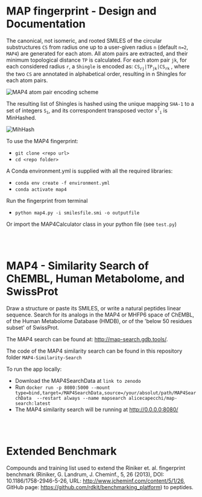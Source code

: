
# MAP fingerprint - Design and Documentation  

The canonical, not isomeric, and rooted SMILES of the circular substructures `CS` from radius one up to a user-given radius `n` (default `n=2`, `MAP4`) are generated for each atom. All atom pairs are extracted, and their minimum topological distance `TP` is calculated. For each atom pair `jk`, for each considered radius `r`, a `Shingle` is encoded as: `CS`<sub>`rj`</sub>`|TP`<sub>`jk`</sub>`|CS`<sub>`rk`</sub> , where the two `CS` are annotated in alphabetical order, resulting in n Shingles for each atom pairs. 

![MAP4 atom pair encoding scheme](https://cloud.gdb.tools/s/qygmjSP3WJf2rWQ/preview)

The resulting list of Shingles is hashed using the unique mapping `SHA-1` to a set of integers `S`<sub>`i`</sub>, and its correspondent transposed vector `s`<sup>`T`</sup><sub>`i`</sub> is MinHashed.

![MihHash](https://cloud.gdb.tools/s/nLjQKTcHPLdpnxJ/preview)

To use the MAP4 fingerprint:
- `git clone <repo url>`
- `cd <repo folder>`

A Conda environment.yml is supplied with all the required libraries:
- `conda env create -f environment.yml`
- `conda activate map4`

Run the fingerprint from terminal
- `python map4.py -i smilesfile.smi -o outputfile`

Or import the MAP4Calculator class in your python file (see `test.py`)

<pre>


</pre>
# MAP4 - Similarity Search of ChEMBL, Human Metabolome, and SwissProt

Draw a structure or paste its SMILES, or write a natural peptides linear sequence.
Search for its analogs in the MAP4 or MHFP6 space of ChEMBL, of the Human Metabolome Database (HMDB), or of the 'below 50 residues subset' of SwissProt.

The MAP4 search can be found at: http://map-search.gdb.tools/.

The code of the MAP4 similarity search can be found in this repository folder `MAP4-Similarity-Search`

To run the app locally:
- Download the MAP4SearchData at `link to zenodo`
- Run `docker run -p 8080:5000 --mount type=bind,target=/MAP4SearchData,source=/your/absolut/path/MAP4SearchData  --restart always --name mapsearch alicecapecchi/map-search:latest`
- The MAP4 similarity search will be running at http://0.0.0.0:8080/

<pre>


</pre>

# Extended Benchmark

Compounds and training list used to extend the Riniker et. al. fingerprint benchmark (Riniker, G. Landrum, J. Cheminf., 5, 26 (2013), DOI: 10.1186/1758-2946-5-26, URL: http://www.jcheminf.com/content/5/1/26, GitHub page: https://github.com/rdkit/benchmarking_platform) to peptides.
